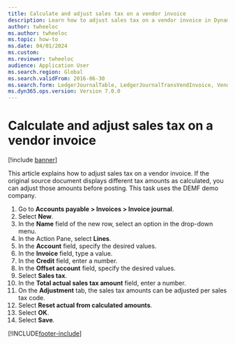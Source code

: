 ```yaml
--- 
title: Calculate and adjust sales tax on a vendor invoice
description: Learn how to adjust sales tax on a vendor invoice in Dynamics 365 Finance, including a step-by-step process that uses the DEMF demo company. 
author: twheeloc
ms.author: twheeloc
ms.topic: how-to
ms.date: 04/01/2024
ms.custom:
ms.reviewer: twheeloc 
audience: Application User  
ms.search.region: Global
ms.search.validFrom: 2016-06-30
ms.search.form: LedgerJournalTable, LedgerJournalTransVendInvoice, VendTableLookup, TaxTmpWorkTrans
ms.dyn365.ops.version: Version 7.0.0 
---
```


# Calculate and adjust sales tax on a vendor invoice

[!include [banner](../../includes/banner.md)]

This article explains how to adjust sales tax on a vendor invoice. If the original source document displays different tax amounts as calculated, you can adjust those amounts before posting. This task uses the DEMF demo company.

1. Go to **Accounts payable > Invoices > Invoice journal**.
2. Select **New**.
3. In the **Name** field of the new row, select an option in the drop-down menu.
4. In the Action Pane, select **Lines**.
5. In the **Account** field, specify the desired values.
6. In the **Invoice** field, type a value.
7. In the **Credit** field, enter a number.
8. In the **Offset account** field, specify the desired values.
9. Select **Sales tax**.
10. In the **Total actual sales tax amount** field, enter a number.
11. On the **Adjustment** tab, the sales tax amounts can be adjusted per sales tax code.
12. Select **Reset actual from calculated amounts**.
13. Select **OK**.
14. Select **Save**.



[!INCLUDE[footer-include](../../../includes/footer-banner.md)]
